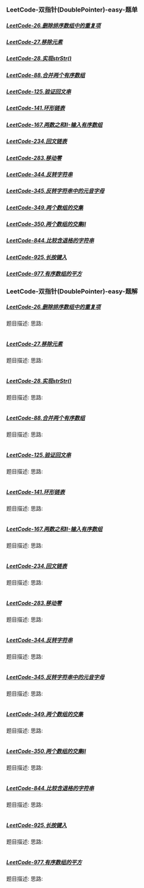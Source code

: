 ### <a id="_link_click_group">LeetCode-双指针(DoublePointer)-easy-题单</a>
##### [LeetCode-26.删除排序数组中的重复项](#_id26)
##### [LeetCode-27.移除元素](#_id27)
##### [LeetCode-28.实现strStr()](#_id28)
##### [LeetCode-88.合并两个有序数组](#_id88)
##### [LeetCode-125.验证回文串](#_id125)
##### [LeetCode-141.环形链表](#_id141)
##### [LeetCode-167.两数之和II-输入有序数组](#_id167)
##### [LeetCode-234.回文链表](#_id234)
##### [LeetCode-283.移动零](#_id283)
##### [LeetCode-344.反转字符串](#_id344)
##### [LeetCode-345.反转字符串中的元音字母](#_id345)
##### [LeetCode-349.两个数组的交集](#_id349)
##### [LeetCode-350.两个数组的交集II](#_id350)
##### [LeetCode-844.比较含退格的字符串](#_id844)
##### [LeetCode-925.长按键入](#_id925)
##### [LeetCode-977.有序数组的平方](#_id977)

### LeetCode-双指针(DoublePointer)-easy-题解
##### <a id="_id26">[LeetCode-26.删除排序数组中的重复项](#_link_click_group)</a>
题目描述:
思路:
```

```
##### <a id="_id27">[LeetCode-27.移除元素](#_link_click_group)</a>
题目描述:
思路:
```

```
##### <a id="_id28">[LeetCode-28.实现strStr()](#_link_click_group)</a>
题目描述:
思路:
```

```
##### <a id="_id88">[LeetCode-88.合并两个有序数组](#_link_click_group)</a>
题目描述:
思路:
```

```
##### <a id="_id125">[LeetCode-125.验证回文串](#_link_click_group)</a>
题目描述:
思路:
```

```
##### <a id="_id141">[LeetCode-141.环形链表](#_link_click_group)</a>
题目描述:
思路:
```

```
##### <a id="_id167">[LeetCode-167.两数之和II-输入有序数组](#_link_click_group)</a>
题目描述:
思路:
```

```
##### <a id="_id234">[LeetCode-234.回文链表](#_link_click_group)</a>
题目描述:
思路:
```

```
##### <a id="_id283">[LeetCode-283.移动零](#_link_click_group)</a>
题目描述:
思路:
```

```
##### <a id="_id344">[LeetCode-344.反转字符串](#_link_click_group)</a>
题目描述:
思路:
```

```
##### <a id="_id345">[LeetCode-345.反转字符串中的元音字母](#_link_click_group)</a>
题目描述:
思路:
```

```
##### <a id="_id349">[LeetCode-349.两个数组的交集](#_link_click_group)</a>
题目描述:
思路:
```

```
##### <a id="_id350">[LeetCode-350.两个数组的交集II](#_link_click_group)</a>
题目描述:
思路:
```

```
##### <a id="_id844">[LeetCode-844.比较含退格的字符串](#_link_click_group)</a>
题目描述:
思路:
```

```
##### <a id="_id925">[LeetCode-925.长按键入](#_link_click_group)</a>
题目描述:
思路:
```

```
##### <a id="_id977">[LeetCode-977.有序数组的平方](#_link_click_group)</a>
题目描述:
思路:
```

```
